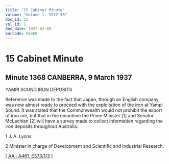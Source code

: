 ```yaml
---
title: "15 Cabinet Minute"
volume: "Volume 1: 1937-38"
doc_id: 15
vol_id: 1
doc_date: 1937-03-09
barcode: 96360
---
```


# 15 Cabinet Minute

## Minute 1368 CANBERRA, 9 March 1937

YAMPI SOUND IRON DEPOSITS

Reference was made to the fact that Japan, through an English company, was now almost ready to proceed with the exploitation of the iron at Yampi Sound. It was stated that the Commonwealth would not prohibit the export of iron ore, but that in the meantime the Prime Minister [1] and Senator McLachlan [2] will have a survey made to collect information regarding the iron deposits throughout Australia.

1 J. A. Lyons.

2 Minister in charge of Development and Scientific and Industrial Research.

[ [AA : A461, E373/1/3](http://www.naa.gov.au/cgi-bin/Search?O=I&Number=96360) ]
